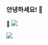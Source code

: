 

### 안녕하세요! 👋


<!--
**seungyeons2/seungyeons2** is a ✨ _special_ ✨ repository because its `README.md` (this file) appears on your GitHub profile.

Here are some ideas to get you started:

- 🔭 I’m currently working on ...
- 🌱 I’m currently learning ...
- 👯 I’m looking to collaborate on ...
- 🤔 I’m looking for help with ...
- 💬 Ask me about ...
- 📫 How to reach me: ...
- 😄 Pronouns: ...
- ⚡ Fun fact: ...
-->




🔗 <a href="https://seungyeons2.github.io" target="_blank"><img src="https://img.shields.io/badge/Homepage-3F5767?style=plastic&logo=http://www.w3.org/2000/svg&logoColor=3F5767"/></a>

<a href=""> <img align="center" src="https://github-readme-stats-sigma-five.vercel.app/api/top-langs/?username=seungyeons2&theme=react&line_height=30&hide=css"/> </a>

